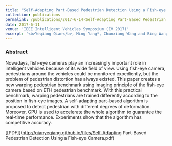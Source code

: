 ```yaml
---
title: "Self-Adapting Part-Based Pedestrian Detection Using a Fish-eye Camera"
collection: publications
permalink: /publications/2017-6-14-Self-Adapting Part-Based Pedestrian Detection Using a Fish-eye Camera
date: 2017-6-11
venue: 'IEEE Intelligent Vehicles Symposium (IV 2017)'
excerpt: '<b>Yeqiang Qian</b>, Ming Yang*, Chunxiang Wang and Bing Wang. <i>IEEE Intelligent Vehicles Symposium</i>. <b>IV 2017</b>.'
---
```



### Abstract
Nowadays, fish-eye cameras play an increasingly important role in intelligent vehicles because of its wide field of view. Using fish-eye camera, pedestrians around the vehicles could be monitored expediently, but the problem of pedestrian distortion has always existed. This paper creates a new warping pedestrian benchmark using imaging principle of the fish-eye camera based on ETH pedestrian benchmark. With this practical benchmark, warping pedestrians are trained differently according to the position in fish-eye images. A self-adapting part-based algorithm is proposed to detect pedestrian with different degrees of deformation. Moreover, GPU is used to accelerate the whole algorithm to guarantee the real-time performance. Experiments show that the algorithm has competitive accuracy.

[[PDF]](http://qianyeqiang.github.io/files/Self-Adapting Part-Based Pedestrian Detection Using a Fish-eye Camera.pdf)

